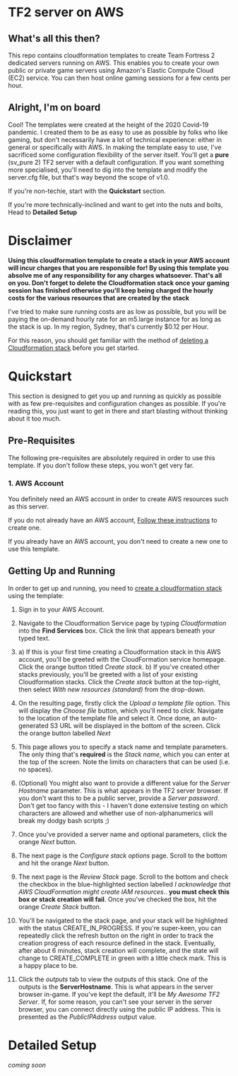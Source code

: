 # TF2 server on AWS

## What's all this then?
This repo contains cloudformation templates to create Team Fortress 2 dedicated servers running on AWS. This enables you to create your own public or private game servers using Amazon's Elastic Compute Cloud (EC2) service. You can then host online gaming sessions for a few cents per hour.

## Alright, I'm on board
Cool! The templates were created at the height of the 2020 Covid-19 pandemic. I created them to be as easy to use as possible by folks who like gaming, but don't necessarily have a lot of technical experience: either in general or specifically with AWS. In making the template easy to use, I've sacrificed some configuration flexibility of the server itself. You'll get a **pure** (sv_pure 2) TF2 server with a default configuration. If you want something more specialised, you'll need to dig into the template and modify the server.cfg file, but that's way beyond the scope of v1.0.

If you're non-techie, start with the **Quickstart** section.

If you're more technically-inclined and want to get into the nuts and bolts, Head to **Detailed Setup**

# Disclaimer
**Using this cloudformation template to create a stack in your AWS account will incur charges that you are responsible for! By using this template you absolve me of any responsibility for any charges whatsoever. That's all on you. Don't forget to delete the Cloudformation stack once your gaming session has finished otherwise you'll keep being charged the hourly costs for the various resources that are created by the stack**

I've tried to make sure running costs are as low as possible, but you will be paying the on-demand hourly rate for an m5.large instance for as long as the stack is up. In my region, Sydney, that's currently $0.12 per Hour.

For this reason, you should get familiar with the method of [deleting a Cloudformation stack](https://docs.aws.amazon.com/AWSCloudFormation/latest/UserGuide/cfn-console-delete-stack.html) before you get started.

# Quickstart
This section is designed to get you up and running as quickly as possible with as few pre-requisites and configuration changes as possible. If you're reading this, you just want to get in there and start blasting without thinking about it too much.

## Pre-Requisites
The following pre-requisites are absolutely required in order to use this template. If you don't follow these steps, you won't get very far.

### 1. AWS Account
You definitely need an AWS account in order to create AWS resources such as this server.

If you do not already have an AWS account, [Follow these instructions](https://aws.amazon.com/premiumsupport/knowledge-center/create-and-activate-aws-account/) to create one.

If you already have an AWS account, you don't need to create a new one to use this template.

## Getting Up and Running

In order to get up and running, you need to [create a cloudformation stack](https://docs.aws.amazon.com/AWSCloudFormation/latest/UserGuide/cfn-console-create-stack.html) using the template:

1. Sign in to your AWS Account.

2. Navigate to the Cloudformation Service page by typing _Cloudformation_ into the **Find Services** box. Click the link that appears beneath your typed text.

3. a) If this is your first time creating a Cloudformation stack in this AWS account, you'll be greeted with the CloudFormation service homepage. Click the orange button titled _Create stack_. b) If you've created other stacks previously, you'll be greeted with a list of your existing Cloudformation stacks. Click the _Create stack_ button at the top-right, then select _With new resources (standard)_ from the drop-down.

4. On the resulting page, firstly click the _Upload a template file_ option. This will display the _Choose file_ button, which you'll need to click. Navigate to the location of the template file and select it. Once done, an auto-generated S3 URL will be displayed in the bottom of the screen. Click the orange button labelled _Next_

5. This page allows you to specify a stack name and template parameters. The only thing that's **required** is the _Stack name_, which you can enter at the top of the screen. Note the limits on characters that can be used (i.e. no spaces).

6. (Optional) You might also want to provide a different value for the _Server Hostname_ parameter. This is what appears in the TF2 server browser. If you don't want this to be a public server, provide a _Server password_. Don't get too fancy with this - I haven't done extensive testing on which characters are allowed and whether use of non-alphanumerics will break my dodgy bash scripts ;)

7. Once you've provided a server name and optional parameters, click the orange _Next_ button.

8. The next page is the _Configure stack options_ page. Scroll to the bottom and hit the orange _Next_ button.

9. The next page is the _Review Stack_ page. Scroll to the bottom and check the checkbox in the blue-highlighted section labelled _I acknowledge that AWS CloudFormation might create IAM resources._. **you must check this box or stack creation will fail**. Once you've checked the box, hit the orange _Create Stack_ button.

10. You'll be navigated to the stack page, and your stack will be highlighted with the status CREATE_IN_PROGRESS. If you're super-keen, you can repeatedly click the refresh button on the right in order to track the creation progress of each resource defined in the stack. Eventually, after about 6 minutes, stack creation will complete, and the state will change to CREATE_COMPLETE in green with a little check mark. This is a happy place to be.

11. Click the _outputs_ tab to view the outputs of this stack. One of the outputs is the **ServerHostname**. This is what appears in the server browser in-game. If you've kept the default, it'll be _My Awesome TF2 Server_. If, for some reason, you can't see your server in the server browser, you can connect directly using the public IP address. This is presented as the _PublicIPAddress_ output value.

# Detailed Setup
_coming soon_
